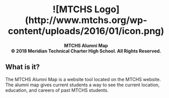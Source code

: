 <h1 align="center">
![MTCHS Logo](http://www.mtchs.org/wp-content/uploads/2016/01/icon.png)</h1>
<h4 align="center">
MTCHS Alumni Map<br>
© 2018 Meridian Technical Charter High School. All Rights Reserved.
</h4>


## What is it?
The MTCHS Alumni Map is a website tool located on the MTCHS website. The alumni map gives current students a way to see the current location, education, and careers of past MTCHS students.
